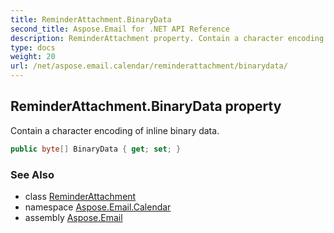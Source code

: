 ```yaml
---
title: ReminderAttachment.BinaryData
second_title: Aspose.Email for .NET API Reference
description: ReminderAttachment property. Contain a character encoding of inline binary data
type: docs
weight: 20
url: /net/aspose.email.calendar/reminderattachment/binarydata/
---
```

## ReminderAttachment.BinaryData property

Contain a character encoding of inline binary data.

```csharp
public byte[] BinaryData { get; set; }
```

### See Also

* class [ReminderAttachment](../)
* namespace [Aspose.Email.Calendar](../../reminderattachment/)
* assembly [Aspose.Email](../../../)


